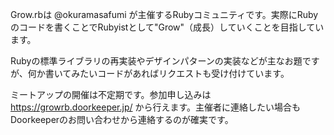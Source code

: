 Grow.rbは @okuramasafumi が主催するRubyコミュニティです。実際にRubyのコードを書くことでRubyistとして"Grow"（成長）していくことを目指しています。

Rubyの標準ライブラリの再実装やデザインパターンの実装などが主なお題ですが、何か書いてみたいコードがあればリクエストも受け付けています。

ミートアップの開催は不定期です。参加申し込みは https://growrb.doorkeeper.jp/ から行えます。主催者に連絡したい場合もDoorkeeperのお問い合わせから連絡するのが確実です。
